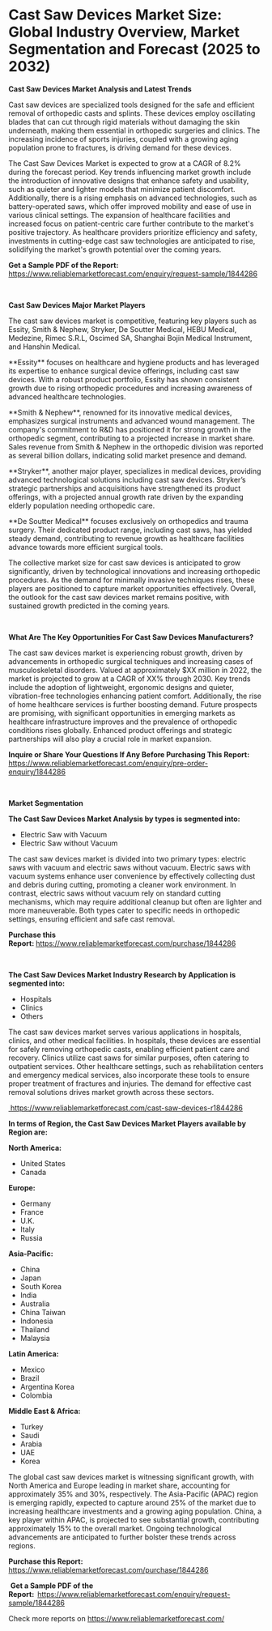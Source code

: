 <p><h1>Cast Saw Devices Market Size: Global Industry Overview, Market Segmentation and Forecast (2025 to 2032)</h1></p><p><strong>Cast Saw Devices Market Analysis and Latest Trends</strong></p>
<p><p>Cast saw devices are specialized tools designed for the safe and efficient removal of orthopedic casts and splints. These devices employ oscillating blades that can cut through rigid materials without damaging the skin underneath, making them essential in orthopedic surgeries and clinics. The increasing incidence of sports injuries, coupled with a growing aging population prone to fractures, is driving demand for these devices. </p><p>The Cast Saw Devices Market is expected to grow at a CAGR of 8.2% during the forecast period. Key trends influencing market growth include the introduction of innovative designs that enhance safety and usability, such as quieter and lighter models that minimize patient discomfort. Additionally, there is a rising emphasis on advanced technologies, such as battery-operated saws, which offer improved mobility and ease of use in various clinical settings. The expansion of healthcare facilities and increased focus on patient-centric care further contribute to the market's positive trajectory. As healthcare providers prioritize efficiency and safety, investments in cutting-edge cast saw technologies are anticipated to rise, solidifying the market's growth potential over the coming years.</p></p>
<p><strong>Get a Sample PDF of the Report:&nbsp;</strong> <a href="https://www.reliablemarketforecast.com/enquiry/request-sample/1844286?utm_campaign=3180&utm_medium=2&utm_source=Github&utm_content=ia&utm_term=05032025&utm_id=cast-saw-devices">https://www.reliablemarketforecast.com/enquiry/request-sample/1844286</a></p>
<p>&nbsp;</p>
<p><strong>Cast Saw Devices Major Market Players</strong></p>
<p><p>The cast saw devices market is competitive, featuring key players such as Essity, Smith & Nephew, Stryker, De Soutter Medical, HEBU Medical, Medezine, Rimec S.R.L, Oscimed SA, Shanghai Bojin Medical Instrument, and Hanshin Medical. </p><p>**Essity** focuses on healthcare and hygiene products and has leveraged its expertise to enhance surgical device offerings, including cast saw devices. With a robust product portfolio, Essity has shown consistent growth due to rising orthopedic procedures and increasing awareness of advanced healthcare technologies.</p><p>**Smith & Nephew**, renowned for its innovative medical devices, emphasizes surgical instruments and advanced wound management. The company's commitment to R&D has positioned it for strong growth in the orthopedic segment, contributing to a projected increase in market share. Sales revenue from Smith & Nephew in the orthopedic division was reported as several billion dollars, indicating solid market presence and demand.</p><p>**Stryker**, another major player, specializes in medical devices, providing advanced technological solutions including cast saw devices. Stryker’s strategic partnerships and acquisitions have strengthened its product offerings, with a projected annual growth rate driven by the expanding elderly population needing orthopedic care.</p><p>**De Soutter Medical** focuses exclusively on orthopedics and trauma surgery. Their dedicated product range, including cast saws, has yielded steady demand, contributing to revenue growth as healthcare facilities advance towards more efficient surgical tools. </p><p>The collective market size for cast saw devices is anticipated to grow significantly, driven by technological innovations and increasing orthopedic procedures. As the demand for minimally invasive techniques rises, these players are positioned to capture market opportunities effectively. Overall, the outlook for the cast saw devices market remains positive, with sustained growth predicted in the coming years.</p></p>
<p>&nbsp;</p>
<p><strong>What Are The Key Opportunities For Cast Saw Devices Manufacturers?</strong></p>
<p><p>The cast saw devices market is experiencing robust growth, driven by advancements in orthopedic surgical techniques and increasing cases of musculoskeletal disorders. Valued at approximately $XX million in 2022, the market is projected to grow at a CAGR of XX% through 2030. Key trends include the adoption of lightweight, ergonomic designs and quieter, vibration-free technologies enhancing patient comfort. Additionally, the rise of home healthcare services is further boosting demand. Future prospects are promising, with significant opportunities in emerging markets as healthcare infrastructure improves and the prevalence of orthopedic conditions rises globally. Enhanced product offerings and strategic partnerships will also play a crucial role in market expansion.</p></p>
<p><strong>Inquire or Share Your Questions If Any Before Purchasing This Report:</strong> <a href="https://www.reliablemarketforecast.com/enquiry/pre-order-enquiry/1844286?utm_campaign=3180&utm_medium=2&utm_source=Github&utm_content=ia&utm_term=05032025&utm_id=cast-saw-devices">https://www.reliablemarketforecast.com/enquiry/pre-order-enquiry/1844286</a></p>
<p>&nbsp;</p>
<p><strong>Market Segmentation</strong></p>
<p><strong>The Cast Saw Devices Market Analysis by types is segmented into:</strong></p>
<p><ul><li>Electric Saw with Vacuum</li><li>Electric Saw without Vacuum</li></ul></p>
<p><p>The cast saw devices market is divided into two primary types: electric saws with vacuum and electric saws without vacuum. Electric saws with vacuum systems enhance user convenience by effectively collecting dust and debris during cutting, promoting a cleaner work environment. In contrast, electric saws without vacuum rely on standard cutting mechanisms, which may require additional cleanup but often are lighter and more maneuverable. Both types cater to specific needs in orthopedic settings, ensuring efficient and safe cast removal.</p></p>
<p><strong>Purchase this Report:&nbsp;</strong><a href="https://www.reliablemarketforecast.com/purchase/1844286?utm_campaign=3180&utm_medium=2&utm_source=Github&utm_content=ia&utm_term=05032025&utm_id=cast-saw-devices">https://www.reliablemarketforecast.com/purchase/1844286</a></p>
<p>&nbsp;</p>
<p><strong>The Cast Saw Devices Market Industry Research by Application is segmented into:</strong></p>
<p><ul><li>Hospitals</li><li>Clinics</li><li>Others</li></ul></p>
<p><p>The cast saw devices market serves various applications in hospitals, clinics, and other medical facilities. In hospitals, these devices are essential for safely removing orthopedic casts, enabling efficient patient care and recovery. Clinics utilize cast saws for similar purposes, often catering to outpatient services. Other healthcare settings, such as rehabilitation centers and emergency medical services, also incorporate these tools to ensure proper treatment of fractures and injuries. The demand for effective cast removal solutions drives market growth across these sectors.</p></p>
<p><a href="https://www.reliablemarketforecast.com/cast-saw-devices-r1844286?utm_campaign=3180&utm_medium=2&utm_source=Github&utm_content=ia&utm_term=05032025&utm_id=cast-saw-devices">&nbsp;https://www.reliablemarketforecast.com/cast-saw-devices-r1844286</a></p>
<p><strong>In terms of Region, the Cast Saw Devices Market Players available by Region are:</strong></p>
<p>
    <p> <strong> North America: </strong>
        <ul>
            <li>United States</li>
            <li>Canada</li>
        </ul>
        </p> 
    <p> <strong> Europe: </strong>
        <ul>
            <li>Germany</li>
            <li>France</li>
            <li>U.K.</li>
            <li>Italy</li>
            <li>Russia</li>
        </ul>
        </p> 
    <p> <strong> Asia-Pacific: </strong>
        <ul>
            <li>China</li>
            <li>Japan</li>
            <li>South Korea</li>
            <li>India</li>
            <li>Australia</li>
            <li>China Taiwan</li>
            <li>Indonesia</li>
            <li>Thailand</li>
            <li>Malaysia</li>
        </ul>
        </p> 
    <p> <strong> Latin America: </strong>
        <ul>
            <li>Mexico</li>
            <li>Brazil</li>
            <li>Argentina Korea</li>
            <li>Colombia</li>
        </ul>
        </p> 
    <p> <strong> Middle East & Africa: </strong>
        <ul>
            <li>Turkey</li>
            <li>Saudi</li>
            <li>Arabia</li>
            <li>UAE</li>
            <li>Korea</li>
        </ul>
    </p>
    </p>
<p><p>The global cast saw devices market is witnessing significant growth, with North America and Europe leading in market share, accounting for approximately 35% and 30%, respectively. The Asia-Pacific (APAC) region is emerging rapidly, expected to capture around 25% of the market due to increasing healthcare investments and a growing aging population. China, a key player within APAC, is projected to see substantial growth, contributing approximately 15% to the overall market. Ongoing technological advancements are anticipated to further bolster these trends across regions.</p></p>
<p><strong>Purchase this Report: </strong><a href="https://www.reliablemarketforecast.com/purchase/1844286?utm_campaign=3180&utm_medium=2&utm_source=Github&utm_content=ia&utm_term=05032025&utm_id=cast-saw-devices">https://www.reliablemarketforecast.com/purchase/1844286</a></p>
<p>&nbsp;<strong>Get a Sample PDF of the Report:&nbsp;&nbsp;</strong><a href="https://www.reliablemarketforecast.com/enquiry/request-sample/1844286?utm_campaign=3180&utm_medium=2&utm_source=Github&utm_content=ia&utm_term=05032025&utm_id=cast-saw-devices">https://www.reliablemarketforecast.com/enquiry/request-sample/1844286</a></p>
<p><strong></strong></p>
<p>Check more reports on <a href="https://www.reliablemarketforecast.com/?utm_campaign=3180&utm_medium=2&utm_source=Github&utm_content=ia&utm_term=05032025&utm_id=cast-saw-devices">https://www.reliablemarketforecast.com/</a></p>